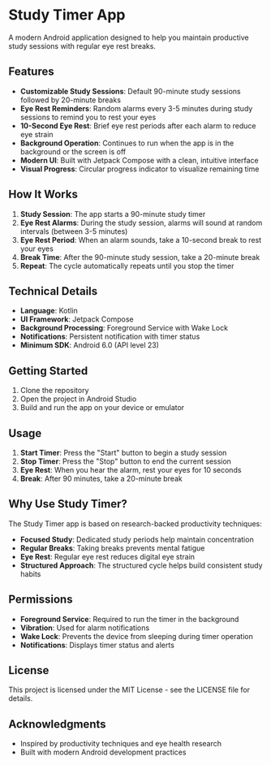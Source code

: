 # Study Timer App

A modern Android application designed to help you maintain productive study sessions with regular eye rest breaks.

## Features

- **Customizable Study Sessions**: Default 90-minute study sessions followed by 20-minute breaks
- **Eye Rest Reminders**: Random alarms every 3-5 minutes during study sessions to remind you to rest your eyes
- **10-Second Eye Rest**: Brief eye rest periods after each alarm to reduce eye strain
- **Background Operation**: Continues to run when the app is in the background or the screen is off
- **Modern UI**: Built with Jetpack Compose with a clean, intuitive interface
- **Visual Progress**: Circular progress indicator to visualize remaining time

## How It Works

1. **Study Session**: The app starts a 90-minute study timer
2. **Eye Rest Alarms**: During the study session, alarms will sound at random intervals (between 3-5 minutes)
3. **Eye Rest Period**: When an alarm sounds, take a 10-second break to rest your eyes
4. **Break Time**: After the 90-minute study session, take a 20-minute break
5. **Repeat**: The cycle automatically repeats until you stop the timer

## Technical Details

- **Language**: Kotlin
- **UI Framework**: Jetpack Compose
- **Background Processing**: Foreground Service with Wake Lock
- **Notifications**: Persistent notification with timer status
- **Minimum SDK**: Android 6.0 (API level 23)

## Getting Started

1. Clone the repository
2. Open the project in Android Studio
3. Build and run the app on your device or emulator

## Usage

1. **Start Timer**: Press the "Start" button to begin a study session
2. **Stop Timer**: Press the "Stop" button to end the current session
3. **Eye Rest**: When you hear the alarm, rest your eyes for 10 seconds
4. **Break**: After 90 minutes, take a 20-minute break

## Why Use Study Timer?

The Study Timer app is based on research-backed productivity techniques:

- **Focused Study**: Dedicated study periods help maintain concentration
- **Regular Breaks**: Taking breaks prevents mental fatigue
- **Eye Rest**: Regular eye rest reduces digital eye strain
- **Structured Approach**: The structured cycle helps build consistent study habits

## Permissions

- **Foreground Service**: Required to run the timer in the background
- **Vibration**: Used for alarm notifications
- **Wake Lock**: Prevents the device from sleeping during timer operation
- **Notifications**: Displays timer status and alerts

## License

This project is licensed under the MIT License - see the LICENSE file for details.

## Acknowledgments

- Inspired by productivity techniques and eye health research
- Built with modern Android development practices
